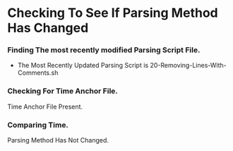 # Checking To See If Parsing Method Has Changed

### Finding The most recently modified Parsing Script File.
* The Most Recently Updated Parsing Script is 20-Removing-Lines-With-Comments.sh
### Checking For Time Anchor File.
Time Anchor File Present.
### Comparing Time.
Parsing Method Has Not Changed.
